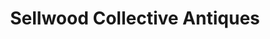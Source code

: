---
title: "Sellwood Collective Antiques"
url: /portland/sellwood-collective-antiques/
shop: Antiquitäten
---